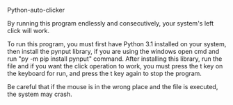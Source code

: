 Python-auto-clicker

By running this program endlessly and consecutively, your system's left click will work.

To run this program, you must first have Python 3.1 installed on your system, then install the pynput library, if you are using the windows open cmd and run "py -m pip install pynput" command. After installing this library, run the file and if you want the click operation to work, you must press the t key on the keyboard for run, and press the t key again to stop the program.

Be careful that if the mouse is in the wrong place and the file is executed, the system may crash.
